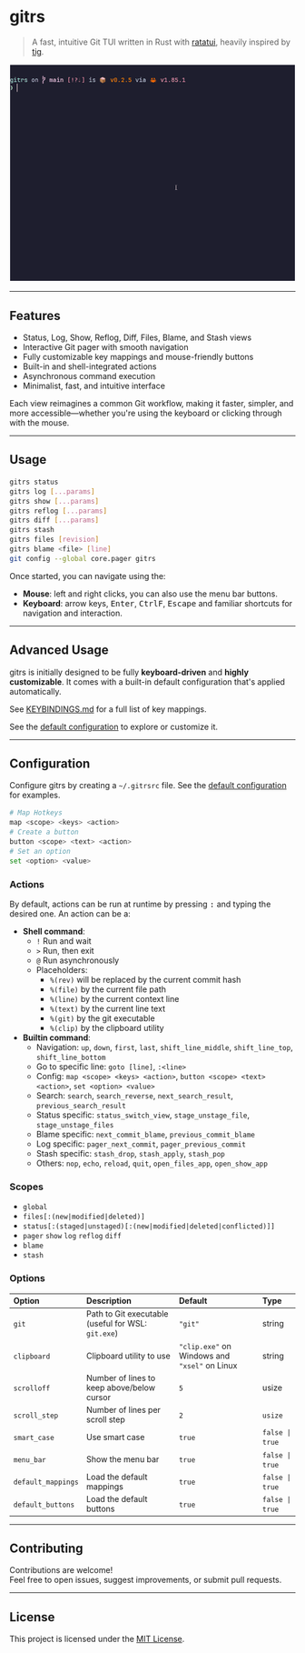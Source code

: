 # gitrs

> A fast, intuitive Git TUI written in Rust with [ratatui](https://github.com/ratatui-org/ratatui), heavily inspired by [tig](https://github.com/jonas/tig).

![demo](https://github.com/qleveque/gitrs/blob/main/resources/demo.gif?raw=true)

---

## Features

* Status, Log, Show, Reflog, Diff, Files, Blame, and Stash views
* Interactive Git pager with smooth navigation
* Fully customizable key mappings and mouse-friendly buttons
* Built-in and shell-integrated actions
* Asynchronous command execution
* Minimalist, fast, and intuitive interface

Each view reimagines a common Git workflow, making it faster, simpler, and more accessible—whether you're using the keyboard or clicking through with the mouse.

---

## Usage

```bash
gitrs status
gitrs log [...params]
gitrs show [...params]
gitrs reflog [...params]
gitrs diff [...params]
gitrs stash
gitrs files [revision]
gitrs blame <file> [line]
git config --global core.pager gitrs
```

Once started, you can navigate using the:
* __Mouse__: left and right clicks, you can also use the menu bar buttons.
* __Keyboard__: arrow keys, <kbd>Enter</kbd>, <kbd>Ctrl</kbd><kbd>F</kbd>, <kbd>Escape</kbd> and familiar shortcuts for navigation and interaction.

---

## Advanced Usage

gitrs is initially designed to be fully __keyboard-driven__ and __highly customizable__. It comes with a built-in default configuration that's applied automatically.

See [KEYBINDINGS.md](KEYBINDINGS.md) for a full list of key mappings.

See the [default configuration](./config/.gitrsrc) to explore or customize it.

---

## Configuration

Configure gitrs by creating a `~/.gitrsrc` file.
See the [default configuration](./config/.gitrsrc) for examples.

```bash
# Map Hotkeys
map <scope> <keys> <action>
# Create a button
button <scope> <text> <action>
# Set an option
set <option> <value>
```

### Actions

By default, actions can be run at runtime by pressing <kbd>:</kbd> and typing the desired one. An action can be a:

- **Shell command**:
    * `!` Run and wait
    * `>` Run, then exit
    * `@` Run asynchronously
    * Placeholders:
        * `%(rev)` will be replaced by the current commit hash
        * `%(file)` by the current file path
        * `%(line)` by the current context line
        * `%(text)` by the current line text
        * `%(git)` by the git executable
        * `%(clip)` by the clipboard utility
- **Builtin command**:
    - Navigation: `up`, `down`, `first`, `last`, `shift_line_middle`, `shift_line_top`, `shift_line_bottom`
    - Go to specific line: `goto [line]`, `:<line>`
    - Config: `map <scope> <keys> <action>`, `button <scope> <text> <action>`, `set <option> <value>`
    - Search: `search`, `search_reverse`, `next_search_result`, `previous_search_result`
    - Status specific: `status_switch_view`, `stage_unstage_file`, `stage_unstage_files`
    - Blame specific: `next_commit_blame`, `previous_commit_blame`
    - Log specific: `pager_next_commit`, `pager_previous_commit`
    - Stash specific: `stash_drop`, `stash_apply`, `stash_pop`
    - Others: `nop`, `echo`, `reload`, `quit`, `open_files_app`, `open_show_app`

### Scopes

* `global`
* `files[:(new|modified|deleted)]`
* `status[:(staged|unstaged)[:(new|modified|deleted|conflicted)]]`
* `pager` `show` `log` `reflog` `diff`
* `blame`
* `stash`

### Options

| Option | Description | Default | Type |
|:---|:---|:---|:---|
| `git` | Path to Git executable (useful for WSL: `git.exe`) | `"git"` | string |
| `clipboard` | Clipboard utility to use | `"clip.exe"` on Windows and `"xsel"` on Linux | string |
| `scrolloff` | Number of lines to keep above/below cursor | `5` | usize |
| `scroll_step` | Number of lines per scroll step | `2` | `usize` |
| `smart_case` | Use smart case | `true` | `false \| true` |
| `menu_bar` | Show the menu bar | `true` | `false \| true` |
| `default_mappings` | Load the default mappings | `true` | `false \| true` |
| `default_buttons` | Load the default buttons | `true` | `false \| true` |

---

## Contributing

Contributions are welcome!  
Feel free to open issues, suggest improvements, or submit pull requests.

---

## License

This project is licensed under the [MIT License](LICENSE).
